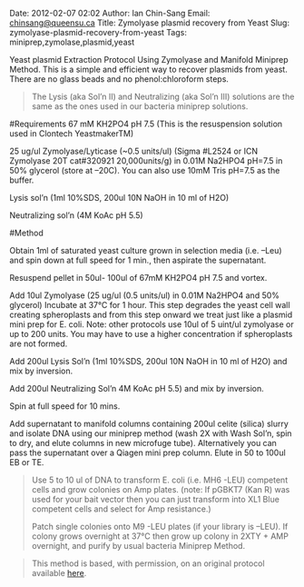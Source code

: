 Date: 2012-02-07 02:02
Author: Ian Chin-Sang
Email: chinsang@queensu.ca
Title: Zymolyase plasmid recovery from Yeast
Slug: zymolyase-plasmid-recovery-from-yeast
Tags: miniprep,zymolase,plasmid,yeast

Yeast plasmid Extraction Protocol Using Zymolyase and Manifold Miniprep Method. This is a simple and efficient way to recover plasmids from yeast. There are no glass beads and no phenol:chloroform steps.




>The Lysis (aka Sol’n II)  and Neutralizing (aka Sol’n III) solutions are the same as the ones used in our bacteria miniprep solutions.


#Requirements
67 mM KH2PO4  pH 7.5 (This is the resuspension solution used in Clontech YeastmakerTM)

25 ug/ul Zymolyase/Lyticase  (~0.5 units/ul) (Sigma #L2524  or ICN Zymolyase 20T cat#320921 20,000units/g)  in 0.01M Na2HPO4  pH=7.5 in 50% glycerol (store at –20C). You can also use 10mM Tris pH=7.5 as the buffer.

Lysis sol’n (1ml 10%SDS, 200ul 10N NaOH in 10 ml of H2O)

Neutralizing sol’n (4M KoAc pH 5.5)

#Method

Obtain 1ml of saturated yeast culture grown in selection media (i.e. –Leu) and spin down at full speed for 1 min., then aspirate the supernatant.



Resuspend pellet in 50ul- 100ul of 67mM KH2PO4  pH 7.5 and vortex.



Add 10ul Zymolyase (25 ug/ul (0.5  units/ul) in 0.01M Na2HPO4 and 50% glycerol) Incubate at 37°C for 1 hour. This step degrades the yeast cell wall creating spheroplasts and from this step onward we treat just like a plasmid mini prep for E. coli. Note:  other protocols use 10ul of 5 uint/ul zymolyase or up to 200 units. You may have to use a higher concentration if spheroplasts are not formed.



Add 200ul Lysis Sol’n (1ml 10%SDS, 200ul 10N NaOH in 10 ml of H2O) and mix by inversion.



Add 200ul Neutralizing Sol’n 4M KoAc pH 5.5) and mix by inversion.



Spin at full speed for 10 mins.



Add supernatant to manifold columns containing 200ul celite (silica) slurry and isolate DNA using our miniprep method (wash 2X with Wash Sol’n, spin to dry, and elute columns in new microfuge tube). Alternatively you can pass the supernatant over a Qiagen mini prep column. Elute in 50 to 100ul EB or TE.


>Use 5 to 10 ul of DNA to transform E. coli (i.e. MH6 -LEU)  competent cells and grow colonies on Amp plates. (note: If pGBKT7 (Kan R) was used for your bait vector then you can just transform into XL1 Blue competent cells and select for  Amp resistance.)
>
>Patch single colonies onto M9 -LEU plates (if your library is –LEU). If colony grows overnight at 37°C then grow up colony in 2XTY + AMP overnight, and purify by usual bacteria Miniprep Method.






>This method is based, with permission, on an original protocol available [here](http://130.15.90.245/zymolase_plasmid_recovery_from_yeast.htm).

